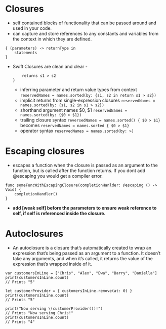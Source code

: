 #  Closures

- self contained blocks of functionality that can be passed around and used in your code.
- can capture and store references to any constants and variables from the context in which they are defined.

```
{ (parameters) -> returnType in 
    statements
}
```

- Swift Closures are clean and clear - 
    ```names.sorted(by: { (s1: String, s2: String) -> Bool in 
        returns s1 > s2
    }
    ```
    - inferring parameter and return value types from context
        `reservedNames = names.sorted(by: {s1, s2 in return s1 > s2})`
    - implicit returns from single-expression closures
        `reservedNames = names.sorted(by: {s1, s2 in s1 > s2})`
    - shorthand argument names $0, $1
        `reservedNames = names.sorted(by: {$0 > $1})`
    - trailing closure syntax
        `reversedNames = names.sorted() { $0 > $1}` becomes `reservedNames = names.sorted { $0 > $1}`
    - operator syntax
        `reservedNames = names.sorted(by: >)`

# Escaping closures
- escapes a function when the closure is passed as an argument to the function, but is called after the function returns. If you dont add @escaping you would get a compiler error.
```
func someFuncWithEscapingClosure(completionHanlder: @escaping () -> Void) {
    completionHandler()
}
```
- **add [weak self] before the parameters to ensure weak reference to self, if self is referenced inside the closure.**

# Autoclosures
- An autoclosure is a closure that’s automatically created to wrap an expression that’s being passed as an argument to a function. It doesn’t take any arguments, and when it’s called, it returns the value of the expression that’s wrapped inside of it.

```
var customersInLine = ["Chris", "Alex", "Ewa", "Barry", "Daniella"]
print(customersInLine.count)
// Prints "5"

let customerProvider = { customersInLine.remove(at: 0) }
print(customersInLine.count)
// Prints "5"

print("Now serving \(customerProvider())!")
// Prints "Now serving Chris!"
print(customersInLine.count)
// Prints "4"
```